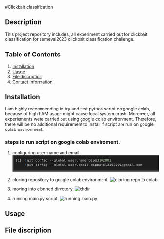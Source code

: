 #Clickbait classification

## Description
This project repository includes, all experiment carried out for clickbait classification for semeval2023 clickbait classification challenge. 

## Table of Contents
1. [Installation](#installation)
2. [Uasge](#usage)
4. [File discription](#file-discription)
3. [Contact Information](#contact-information)

## Installation
I am highly recommending to try and test python script on google colab, because of high RAM usage might cause local system crash. Moreover, all experiements were carried out using google colab environment. Therefore, there will be no additional requirement to install if script are run on google colab environment. 

### steps to run script on google colab enviroment.
1. configuring user-name and email.
![configuring user-name and email address](https://github.com/Dip3102001/Clickbait-1/blob/main/SS/config_name_email.png)

2. cloning repository to google colab environment.
![cloning repo to colab]()

3. moving into clonned directory.
![chdir]()

4. running main.py script.
![running main.py]()
 
## Usage



## File discription


